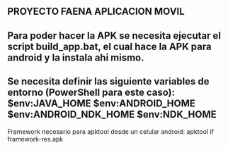 PROYECTO FAENA APLICACION MOVIL
-
Para poder hacer la APK se necesita ejecutar el script build_app.bat, el cual hace la APK para android y la instala ahi mismo.
-
Se necesita definir las siguiente variables de entorno (PowerShell para este caso): 
$env:JAVA_HOME
$env:ANDROID_HOME
$env:ANDROID_NDK_HOME
$env:NDK_HOME
-
Framework necesario para apktool desde un celular android:
apktool if framework-res.apk
